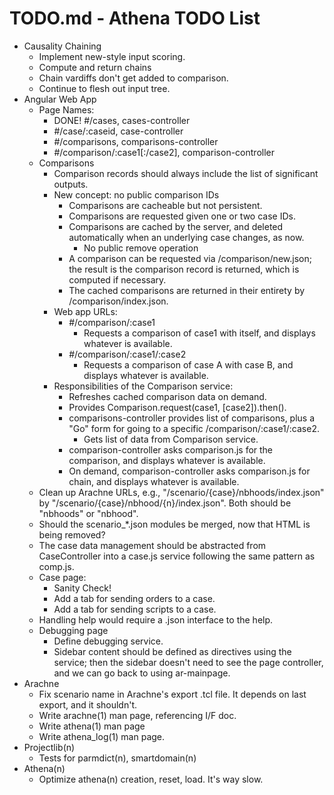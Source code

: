 # TODO.md - Athena TODO List

- Causality Chaining
  - Implement new-style input scoring.
  - Compute and return chains
  - Chain vardiffs don't get added to comparison.
  - Continue to flesh out input tree.
- Angular Web App
  - Page Names:
    - DONE! #/cases, cases-controller
    - #/case/:caseid, case-controller
    - #/comparisons, comparisons-controller
    - #/comparison/:case1[:/case2], comparison-controller
  - Comparisons
    - Comparison records should always include the list of significant
      outputs.
    - New concept: no public comparison IDs
      - Comparisons are cacheable but not persistent.
      - Comparisons are requested given one or two case IDs.
      - Comparisons are cached by the server, and deleted automatically
        when an underlying case changes, as now.
        - No public remove operation
      - A comparison can be requested via /comparison/new.json; the result
        is the comparison record is returned, which is computed if necessary.
      - The cached comparisons are returned in their entirety by 
        /comparison/index.json.
    - Web app URLs: 
      - #/comparison/:case1
        - Requests a comparison of case1 with itself, and displays whatever
          is available.
      - #/comparison/:case1/:case2
        - Requests a comparison of case A with case B, and displays whatever
          is available.
    - Responsibilities of the Comparison service:
      - Refreshes cached comparison data on demand.
      - Provides Comparison.request(case1, [case2]).then().
      - comparisons-controller provides list of comparisons, plus a "Go"
        form for going to a specific /comparison/:case1/:case2.
        - Gets list of data from Comparison service.
      - comparison-controller asks comparison.js for the comparison, and displays
        whatever is available.
      - On demand, comparison-controller asks comparison.js for chain, and
        displays whatever is available.
  - Clean up Arachne URLs, e.g., "/scenario/{case}/nbhoods/index.json"
    by "/scenario/{case}/nbhood/{n}/index.json".  Both should be "nbhoods"
    or "nbhood".
  - Should the scenario_*.json modules be merged, now that HTML is being
    removed?
  - The case data management should be abstracted from CaseController
    into a case.js service following the same pattern as comp.js.
  - Case page: 
    - Sanity Check!
    - Add a tab for sending orders to a case.
    - Add a tab for sending scripts to a case.
  - Handling help would require a .json interface to the help.
  - Debugging page
    - Define debugging service.
    - Sidebar content should be defined as directives using the 
      service; then the sidebar doesn't need to see the page controller,
      and we can go back to using ar-mainpage.
- Arachne
  - Fix scenario name in Arachne's export .tcl file.  It depends on last 
    export, and it shouldn't.
  - Write arachne(1) man page, referencing I/F doc.
  - Write athena(1) man page
  - Write athena_log(1) man page.
- Projectlib(n)
  - Tests for parmdict(n), smartdomain(n)
- Athena(n)
  - Optimize athena(n) creation, reset, load.  It's way slow.



